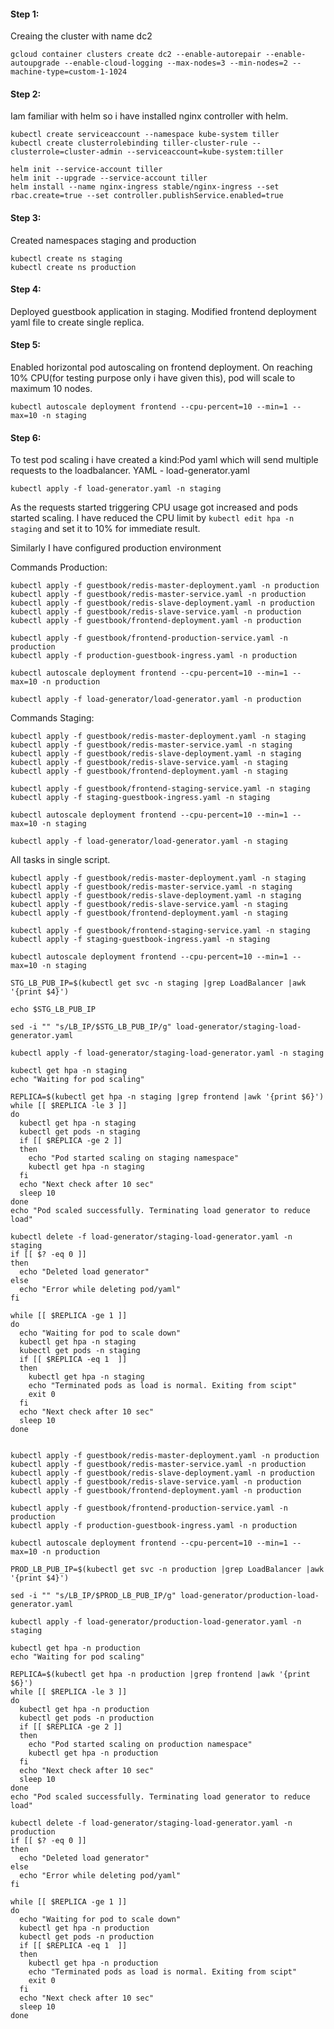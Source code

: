 #### Step 1:
Creaing the cluster with name dc2

```
gcloud container clusters create dc2 --enable-autorepair --enable-autoupgrade --enable-cloud-logging --max-nodes=3 --min-nodes=2 --machine-type=custom-1-1024
```

#### Step 2:
Iam familiar with helm so i have installed nginx controller with helm.
```
kubectl create serviceaccount --namespace kube-system tiller
kubectl create clusterrolebinding tiller-cluster-rule --clusterrole=cluster-admin --serviceaccount=kube-system:tiller

helm init --service-account tiller
helm init --upgrade --service-account tiller
helm install --name nginx-ingress stable/nginx-ingress --set rbac.create=true --set controller.publishService.enabled=true
```
#### Step 3:
Created namespaces staging and production
```
kubectl create ns staging
kubectl create ns production
```
#### Step 4: 
Deployed guestbook application in staging. Modified frontend deployment yaml file to create single replica.

#### Step 5: 
Enabled horizontal pod autoscaling on frontend deployment.
On reaching 10% CPU(for testing purpose only i have given this), pod will scale to maximum 10 nodes.
```
kubectl autoscale deployment frontend --cpu-percent=10 --min=1 --max=10 -n staging
```
#### Step 6: 
To test pod scaling i have created a kind:Pod yaml which will send multiple requests to the loadbalancer.
YAML - load-generator.yaml
```
kubectl apply -f load-generator.yaml -n staging
```
As the requests started triggering CPU usage got increased and pods started scaling.
I have reduced the CPU limit by `kubectl edit hpa -n staging` and set it to 10% for immediate result.

Similarly I have configured production environment

Commands Production:
```
kubectl apply -f guestbook/redis-master-deployment.yaml -n production
kubectl apply -f guestbook/redis-master-service.yaml -n production
kubectl apply -f guestbook/redis-slave-deployment.yaml -n production
kubectl apply -f guestbook/redis-slave-service.yaml -n production
kubectl apply -f guestbook/frontend-deployment.yaml -n production

kubectl apply -f guestbook/frontend-production-service.yaml -n production
kubectl apply -f production-guestbook-ingress.yaml -n production

kubectl autoscale deployment frontend --cpu-percent=10 --min=1 --max=10 -n production

kubectl apply -f load-generator/load-generator.yaml -n production
```

Commands Staging:
```
kubectl apply -f guestbook/redis-master-deployment.yaml -n staging
kubectl apply -f guestbook/redis-master-service.yaml -n staging
kubectl apply -f guestbook/redis-slave-deployment.yaml -n staging
kubectl apply -f guestbook/redis-slave-service.yaml -n staging
kubectl apply -f guestbook/frontend-deployment.yaml -n staging

kubectl apply -f guestbook/frontend-staging-service.yaml -n staging
kubectl apply -f staging-guestbook-ingress.yaml -n staging

kubectl autoscale deployment frontend --cpu-percent=10 --min=1 --max=10 -n staging

kubectl apply -f load-generator/load-generator.yaml -n staging
```

All tasks in single script.
```
kubectl apply -f guestbook/redis-master-deployment.yaml -n staging
kubectl apply -f guestbook/redis-master-service.yaml -n staging
kubectl apply -f guestbook/redis-slave-deployment.yaml -n staging
kubectl apply -f guestbook/redis-slave-service.yaml -n staging
kubectl apply -f guestbook/frontend-deployment.yaml -n staging

kubectl apply -f guestbook/frontend-staging-service.yaml -n staging
kubectl apply -f staging-guestbook-ingress.yaml -n staging

kubectl autoscale deployment frontend --cpu-percent=10 --min=1 --max=10 -n staging

STG_LB_PUB_IP=$(kubectl get svc -n staging |grep LoadBalancer |awk '{print $4}')

echo $STG_LB_PUB_IP

sed -i "" "s/LB_IP/$STG_LB_PUB_IP/g" load-generator/staging-load-generator.yaml

kubectl apply -f load-generator/staging-load-generator.yaml -n staging

kubectl get hpa -n staging
echo "Waiting for pod scaling"

REPLICA=$(kubectl get hpa -n staging |grep frontend |awk '{print $6}')
while [[ $REPLICA -le 3 ]]
do
  kubectl get hpa -n staging
  kubectl get pods -n staging
  if [[ $REPLICA -ge 2 ]]
  then
    echo "Pod started scaling on staging namespace"
    kubectl get hpa -n staging
  fi
  echo "Next check after 10 sec"
  sleep 10
done
echo "Pod scaled successfully. Terminating load generator to reduce load"

kubectl delete -f load-generator/staging-load-generator.yaml -n staging
if [[ $? -eq 0 ]]
then
  echo "Deleted load generator"
else
  echo "Error while deleting pod/yaml"
fi

while [[ $REPLICA -ge 1 ]]
do
  echo "Waiting for pod to scale down"
  kubectl get hpa -n staging
  kubectl get pods -n staging
  if [[ $REPLICA -eq 1  ]]
  then
    kubectl get hpa -n staging
    echo "Terminated pods as load is normal. Exiting from scipt"
    exit 0
  fi
  echo "Next check after 10 sec"
  sleep 10
done


kubectl apply -f guestbook/redis-master-deployment.yaml -n production
kubectl apply -f guestbook/redis-master-service.yaml -n production
kubectl apply -f guestbook/redis-slave-deployment.yaml -n production
kubectl apply -f guestbook/redis-slave-service.yaml -n production
kubectl apply -f guestbook/frontend-deployment.yaml -n production

kubectl apply -f guestbook/frontend-production-service.yaml -n production
kubectl apply -f production-guestbook-ingress.yaml -n production

kubectl autoscale deployment frontend --cpu-percent=10 --min=1 --max=10 -n production

PROD_LB_PUB_IP=$(kubectl get svc -n production |grep LoadBalancer |awk '{print $4}')

sed -i "" "s/LB_IP/$PROD_LB_PUB_IP/g" load-generator/production-load-generator.yaml

kubectl apply -f load-generator/production-load-generator.yaml -n staging

kubectl get hpa -n production
echo "Waiting for pod scaling"

REPLICA=$(kubectl get hpa -n production |grep frontend |awk '{print $6}')
while [[ $REPLICA -le 3 ]]
do
  kubectl get hpa -n production
  kubectl get pods -n production
  if [[ $REPLICA -ge 2 ]]
  then
    echo "Pod started scaling on production namespace"
    kubectl get hpa -n production
  fi
  echo "Next check after 10 sec"
  sleep 10
done
echo "Pod scaled successfully. Terminating load generator to reduce load"

kubectl delete -f load-generator/staging-load-generator.yaml -n production
if [[ $? -eq 0 ]]
then
  echo "Deleted load generator"
else
  echo "Error while deleting pod/yaml"
fi

while [[ $REPLICA -ge 1 ]]
do
  echo "Waiting for pod to scale down"
  kubectl get hpa -n production
  kubectl get pods -n production
  if [[ $REPLICA -eq 1  ]]
  then
    kubectl get hpa -n production
    echo "Terminated pods as load is normal. Exiting from scipt"
    exit 0
  fi
  echo "Next check after 10 sec"
  sleep 10
done
```
